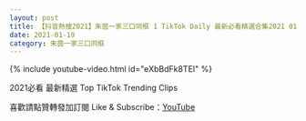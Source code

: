 ```yaml
---
layout: post
title: 【抖音熱搜2021】朱茵一家三口同框 1 TikTok Daily 最新必看精選合集2021 01 19
date: 2021-01-19
category: 朱茵一家三口同框
---
```


{% include youtube-video.html id="eXbBdFk8TEI" %}

2021必看 最新精選 Top TikTok Trending Clips

喜歡請點贊轉發加訂閱 Like & Subscribe：[YouTube](https://www.youtube.com/channel/UCAoR7VcanIPd04uEq_GIylA/videos)

